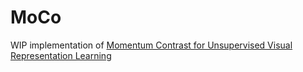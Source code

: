 # MoCo

WIP implementation of [Momentum Contrast for Unsupervised Visual Representation Learning](https://arxiv.org/abs/1911.05722)
